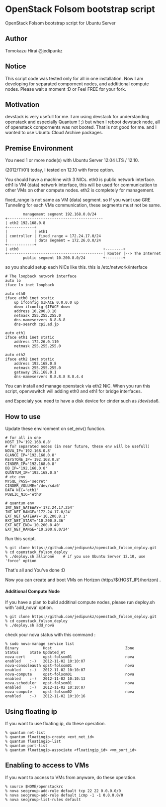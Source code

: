 OpenStack Folsom bootstrap script
=======================

OpenStack Folsom bootstrap script for Ubuntu Server

Author
----
Tomokazu Hirai @jedipunkz

Notice
----

This script code was tested only for all in one installation. Now I am
developing for separated compornent nodes, and addtitional compute nodes.
Please wait a moment :D or Feel FREE for your fork.

Motivation
----

devstack is very usefull for me. I am using devstack for understanding
openstack and especially Quantum ! ;) but when I reboot devstack node, all of
openstack compornents was not booted. That is not good for me. and I wanted to
use Ubuntu Cloud Archive packages.

Premise Environment
----

You need 1 or more node(s) with Ubuntu Server 12.04 LTS / 12.10.

(2012/11/01) today, I tested on 12.10 with force option.

You should have a machine with 3 NICs. eth0 is public network interface. eth1
is VM (data) network interface, this will be used for communication to other
VMs on other compute nodes. eth2 is completely for management.

fixed_range is not same as VM (data) segment. so If you want use GRE Tunneling
for each VMs communication, these segments must not be same.


            management segment 192.168.0.0/24
    +-------------------------------------------
    | eth2 192.168.0.8
    +------------+
    |            | eth1
    | controller | fixed_range = 172.24.17.0/24
    |            | data segment = 172.26.0.0/24
    +------------+
    | eth0                                      +--------+
    +-------------------------------------------| Router |--> The Internet
            public segment 10.200.8.0/24        +--------+

so you should setup each NICs like this. this is /etc/network/interface

    # The loopback network interface
    auto lo
    iface lo inet loopback
    
    auto eth0
    iface eth0 inet static
        up ifconfig $IFACE 0.0.0.0 up
        down ifconfig $IFACE down
        address 10.200.8.10
        netmask 255.255.255.0
        dns-nameservers 8.8.8.8
        dns-search cpi.ad.jp
    
    auto eth1
    iface eth1 inet static
        address 172.26.0.110
        netmask 255.255.255.0
    
    auto eth2
    iface eth2 inet static
        address 192.168.0.8
        netmask 255.255.255.0
        gateway 192.168.0.1
        dns-nameservers 8.8.8.8 8.8.4.4

You can install and manage openstack via eth2 NiC. When you run this script,
openvswitch will adding eth0 and eth1 for bridge interfaces.

and Especialy you need to have a disk device for cinder such as /dev/sda6.

How to use
----

Update these environment on set_env() function.

    # for all in one
    HOST_IP='192.168.0.8'
    # for separated nodes (in near future, these env will be usefull)
    NOVA_IP='192.168.0.8'
    GLANCE_IP='192.168.0.8'
    KEYSTONE_IP='192.168.0.8'
    CINDER_IP='192.168.0.8'
    DB_IP='192.168.0.8'
    QUANTUM_IP='192.168.0.8'
    # etc env
    MYSQL_PASS='secret'
    CINDER_VOLUME='/dev/sda6'
    DATA_NIC='eth1'
    PUBLIC_NIC='eth0'

    # quantun env
    INT_NET_GATEWAY='172.24.17.254'
    INT_NET_RANGE='172.24.17.0/24'
    EXT_NET_GATEWAY='10.200.8.1'
    EXT_NET_START='10.200.8.36'
    EXT_NET_END='10.200.8.40'
    EXT_NET_RANGE='10.200.8.0/24'

Run this script.

    % git clone https://github.com/jedipunkz/openstack_folsom_deploy.git
	% cd openstack_folsom_deploy
	% ./deploy.sh allinone    # if you use Ubuntu Server 12.10, use 'force' option

That's all and You've done :D

Now you can create and boot VMs on Horizon (http://${HOST_IP}/horizon) .

#### Additional Compute Node

If you have a plan to build additinal compute nodes, please run deploy.sh with 'add_nova' option.

    % git clone https://github.com/jedipunkz/openstack_folsom_deploy.git
	% cd openstack_folsom_deploy
	% ./deploy.sh add_nova

check your nova status with this command :

    % sudo nova-manage service list
    Binary           Host                                 Zone             Status     State Updated_At
    nova-cert        opst-folsom01                        nova             enabled    :-)   2012-11-02 10:10:07
    nova-consoleauth opst-folsom01                        nova             enabled    :-)   2012-11-02 10:10:07
    nova-compute     opst-folsom01                        nova             enabled    :-)   2012-11-02 10:10:13
    nova-scheduler   opst-folsom01                        nova             enabled    :-)   2012-11-02 10:10:07
    nova-compute     opst-folsom02                        nova             enabled    :-)   2012-11-02 10:10:16

Using floating ip
----

If you want to use floating ip, do these operation.

    % quantum net-list
	% quantun floatingip-create <ext_net_id>
	% quantun floatingip-list
	% quantum port-list
	% quantum floatingip-associate <floatingip_id> <vm_port_id>

Enabling to access to VMs
----

If you want to access to VMs from anyware, do these operation.

    % source $HOME/openstackrc
	% nova secgroup-add-rule default tcp 22 22 0.0.0.0/0
	% nova secgroup-add-rule default icmp -1 -1 0.0.0.0/0
	% nova secgroup-list-rules default
